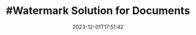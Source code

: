 ---
############################# Static ############################
layout: "product"
date:  2023-12-01T17:51:42
draft: false

############################# Head ############################
head_title: "#Watermark Solution | On Premise APIs and Free App - GroupDocs"
head_description: "#Add watermark to PDF, images and documents. Watermarking Solution for Microsoft Office, PDF, OpenDocument, Image File Formats and more."

############################# Header ############################
title: "#Watermark Solution for Documents"
description: "#Quickly apply & manipulate text and image based watermarks of your documents and images with smart search."

############################# APIs ###############################
apis:
  enable: true

  api:
    # api loop
    - title: "#GroupDocs.Watermark High Code APIs Include"
      link: "/watermark/"
      label: "#View All High Code APIs"
      api_product:
        # api_product loop
        - link: "/watermark/net/"
          img_alt: "GroupDocs.Watermark for .NET"
          image: "https://www.groupdocs.cloud/templates/groupdocs/images/product-logos/groupdocs-watermark-net.png"
          product: "GroupDocs.Watermark for"
          platform: ".NET"
          content: "#Search, add or remove text or image watermarks from multitude of file formats within your .NET applications."

        # api_product loop
        - link: "/watermark/java/"
          img_alt: "GroupDocs.Watermark for Java"
          image: "https://www.groupdocs.cloud/templates/groupdocs/images/product-logos/groupdocs-watermark-java.png"
          product: "GroupDocs.Watermark for"
          platform: "Java"
          content: "#On Premise APIs for Java based applications to manipulate watermarks for MS Office, OpenOffice, portable documents, image, drawings and more."

    # api loop
    - title: "#GroupDocs.Watermark Low Code APIs Include"
      link: "https://products.groupdocs.cloud/watermark"
      label: "#View All Low Code APIs"
      api_product:
        # api_product loop
        - link: "https://products.groupdocs.cloud/watermark/net"
          img_alt: "GroupDocs.Watermark Cloud SDK for .NET"
          image: "https://www.groupdocs.cloud/templates/groupdocscloud/images/sdk/272x272/groupdocs_watermark-for-net.png"
          product: "GroupDocs.Watermark"
          platform: "Cloud SDK for .NET"
          content: "#Use watermark REST API with .NET SDK to apply, find, edit and remove watermarks from document formats within .NET applications."

        # api_product loop
        - link: "https://products.groupdocs.cloud/watermark/java"
          img_alt: "GroupDocs.Watermark Cloud SDK for Java"
          image: "https://www.groupdocs.cloud/templates/groupdocscloud/images/sdk/272x272/groupdocs_watermark-for-java.png"
          product: "GroupDocs.Watermark"
          platform: "Cloud SDK for Java"
          content: "#Empower your Java applications with flexible watermarks management features using watermark SDK for Java."

    # api loop
    - title: "#GroupDocs.Watermark No Code Apps Include"
      link: "https://products.groupdocs.app/watermark"
      label: "#View All No Code Apps"
      api_product:
        # api_product loop
        - link: "https://products.groupdocs.app/watermark/total"
          img_alt: "GroupDocs.Watermark Total"
          image: "https://www.aspose.cloud/templates/asposeapp/images/products/logo/aspose_watermark-app.png"
          product: "GroupDocs.Watermark"
          platform: "Total"
          content: "#Free on-line app to add watermarks to Word, PowerPoint, Excel, PDF and 40+ other file formats."

        # api_product loop
        - link: "https://products.groupdocs.app/watermark/docx"
          img_alt: "GroupDocs.Watermark DOCX"
          image: "https://www.aspose.cloud/templates/groupdocsapp/images/products/logo/groupdocs_words-app.png"
          product: "GroupDocs.Watermark"
          platform: "DOCX"
          content: "#Add text-based watermarks to Microsoft Word documents on-line."

        # api_product loop
        - link: "https://products.groupdocs.app/watermark/pdf"
          img_alt: "GroupDocs.Watermark PDF"
          image: "https://www.aspose.cloud/templates/groupdocsapp/images/products/logo/groupdocs_pdf-app.png"
          product: "GroupDocs.Watermark"
          platform: "PDF"
          content: "#Online free app providing the capability to watermark PDF documents."

############################# Back to top ###############################
back_to_top:
  enable: true
---